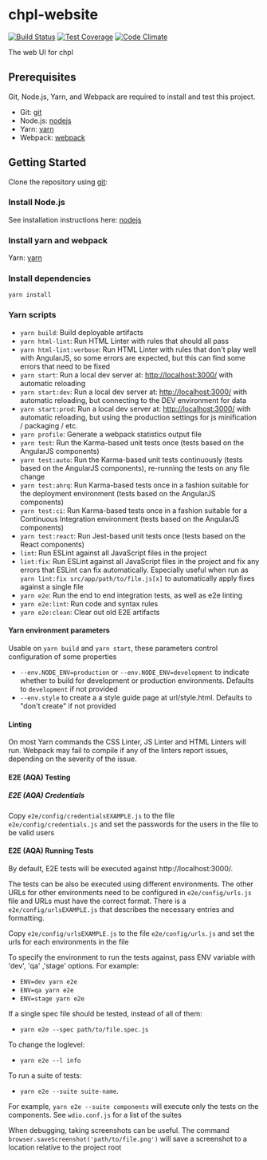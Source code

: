 # chpl-website

[![Build Status](http://54.213.57.151:9090/job/andlar_chpl-website/badge/icon)](http://54.213.57.151:9090/job/andlar_chpl-website)
[![Test Coverage](https://codeclimate.com/github/andlar/chpl-website/badges/coverage.svg)](https://codeclimate.com/github/andlar/chpl-website/coverage)
[![Code Climate](https://codeclimate.com/github/andlar/chpl-website/badges/gpa.svg)](https://codeclimate.com/github/andlar/chpl-website)

The web UI for chpl

## Prerequisites

Git, Node.js, Yarn, and Webpack are required to install and test this project.

 * Git: [git][git]
 * Node.js: [nodejs][nodejs]
 * Yarn: [yarn][yarn]
 * Webpack: [webpack][webpack]

## Getting Started

Clone the repository using [git][git]:

### Install Node.js

See installation instructions here: [nodejs][nodejs]

### Install yarn and webpack

Yarn: [yarn][yarn]

### Install dependencies

```
yarn install
```

### Yarn scripts

* `yarn build`: Build deployable artifacts
* `yarn html-lint`: Run HTML Linter with rules that should all pass
* `yarn html-lint:verbose`: Run HTML Linter with rules that don't play well with AngularJS, so some errors are expected, but this can find some errors that need to be fixed
* `yarn start`: Run a local dev server at: [http://localhost:3000/](http://localhost:3000/) with automatic reloading
* `yarn start:dev`: Run a local dev server at: [http://localhost:3000/](http://localhost:3000/) with automatic reloading, but connecting to the DEV environment for data
* `yarn start:prod`: Run a local dev server at: [http://localhost:3000/](http://localhost:3000/) with automatic reloading, but using the production settings for js minification / packaging / etc.
* `yarn profile`: Generate a webpack statistics output file
* `yarn test`: Run the Karma-based unit tests once (tests based on the AngularJS components)
* `yarn test:auto`: Run the Karma-based unit tests continuously (tests based on the AngularJS components), re-running the tests on any file change
* `yarn test:ahrq`: Run Karma-based tests once in a fashion suitable for the deployment environment (tests based on the AngularJS components)
* `yarn test:ci`: Run Karma-based tests once in a fashion suitable for a Continuous Integration environment (tests based on the AngularJS components)
* `yarn test:react`: Run Jest-based unit tests once (tests based on the React components)
* `lint`: Run ESLint against all JavaScript files in the project
* `lint:fix`: Run ESLint against all JavaScript files in the project and fix any errors that ESLint can fix automatically. Especially useful when run as `yarn lint:fix src/app/path/to/file.js[x]` to automatically apply fixes against a single file
* `yarn e2e`: Run the end to end integration tests, as well as e2e linting
* `yarn e2e:lint`: Run code and syntax rules
* `yarn e2e:clean`: Clear out old E2E artifacts

#### Yarn environment parameters

Usable on `yarn build` and `yarn start`, these parameters control configuration of some properties

* `--env.NODE_ENV=production` or `--env.NODE_ENV=development` to indicate whether to build for development or production environments. Defaults to `development` if not provided
* `--env.style` to create a a style guide page at url/style.html. Defaults to "don't create" if not provided

#### Linting

On most Yarn commands the CSS Linter, JS Linter and HTML Linters will run. Webpack may fail to compile if any of the linters report issues, depending on the severity of the issue.

#### E2E (AQA) Testing

##### E2E (AQA) Credentials

Copy `e2e/config/credentialsEXAMPLE.js` to the file `e2e/config/credentials.js` and set the passwords for the users in the file to be valid users

#### E2E (AQA) Running Tests
By default, E2E tests will be executed against http://localhost:3000/.

The tests can be also be executed using different environments. The other URLs for other environments need to be configured in `e2e/config/urls.js` file and URLs must have the correct format. There is a `e2e/config/urlsEXAMPLE.js` that describes the necessary entries and formatting.

Copy `e2e/config/urlsEXAMPLE.js` to the file `e2e/config/urls.js` and set the urls for each environments in the file

To specify the environment to run the tests against, pass ENV variable with 'dev', 'qa' ,'stage' options. For example:
* `ENV=dev yarn e2e`
* `ENV=qa yarn e2e`
* `ENV=stage yarn e2e`

If a single spec file should be tested, instead of all of them:
* `yarn e2e --spec path/to/file.spec.js`

To change the loglevel:
* `yarn e2e --l info`

To run a suite of tests:
* `yarn e2e --suite suite-name`.

For example, `yarn e2e --suite components` will execute only the tests on the components. See `wdio.conf.js` for a list of the suites

When debugging, taking screenshots can be useful. The command `browser.saveScreenshot('path/to/file.png')` will save a screenshot to a location relative to the project root

[git]: http://git-scm.com/
[nodejs]: https://nodejs.org/en/download/
[yarn]: https://yarnpkg.com/en/
[webpack]: https://webpack.js.org/
